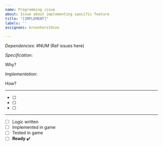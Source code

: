 ```yaml
---
name: Programming issue
about: Issue about implementing specific feature
title: "[IMPLEMENT]"
labels: ''
assignees: kroonhorstdino

---
```


_Dependencies_: #NUM (Ref issues here)

_Specification_:

Why?

_Implementation_:

How?

***

- [ ]
- [ ]
- [ ]

***

- [ ] Logic written
- [ ] Implemented in game
- [ ] Tested in game
- [ ] **Ready** ✔️
